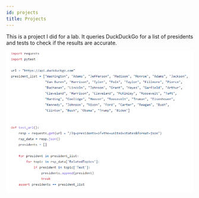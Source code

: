 ```yaml
---
id: projects
title: Projects
---
```


This is a project I did for a lab. It queries DuckDuckGo for a list of presidents and tests to check if the results are accurate.

![A screenshot of a lab testing DuckDuckGo results](./assets/project.PNG)
